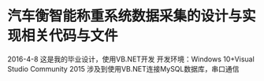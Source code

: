 # 汽车衡智能称重系统数据采集的设计与实现相关代码与文件
2016-4-8
这是我的毕业设计，使用VB.NET开发
开发环境：Windows 10+Visual Studio Community 2015
涉及到使用VB.NET连接MySQL数据库，串口通信
